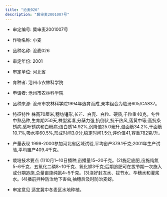 ```yaml
---
title: "沧麦026"
description: "冀审麦2001007号"
---
```

* 审定编号:  冀审麦2001007号

*  作物名称:  小麦

*  品种名称:  沧麦026

*  审定年份:  2001

*  审定单位:  河北省

* 育种者:  沧州市农林科学院

*  申请者:  沧州市农林科学院

*  品种来源:  沧州市农林科学院1994年选育而成,亲本组合为临汾605/CA837。

*  特征特性
株高70厘米,穗纺锤形,长芒、白壳、白粒、硬质,千粒重40克。冬性中熟品种,生育期250天,株型紧凑,分蘖力强,抗倒伏,抗干热风,落黄中等;高抗条锈病,感叶锈病和白粉病;蛋白质14.92%,沉降值25.0毫升,湿面筋34.2%,干面筋10.7%,吸水率60.5%,形成时间3.0分,稳定时间1.5分,评价值41,容重782克/升。

*  产量表现
1999-2000参加河北省区域试验,平均亩产379.1千克;2001年生产试验,平均亩产409.4千克。

*  栽培技术要点
(1)10月1~10日播种,亩播量15~20千克。(2)施足底肥,亩施纯氮5~6千克、五氧化二磷8~10千克、氧化钾3千克;后期追肥可在拔节期一次施入或分期追施,总量亩施纯氮4~5千克。(3)浇好封冻水、拔节水、孕穗水和灌浆水。(4)播前拌种防治地下害虫,抽穗后及时防治麦蚜。

*  审定意见
适宜冀中冬麦区水地种植。
